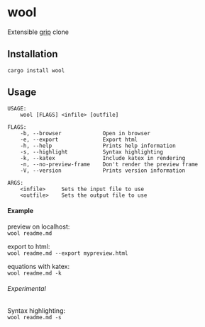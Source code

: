 # wool
Extensible [grip](https://github.com/joeyespo/grip) clone

## Installation 

`cargo install wool` 

## Usage
```
USAGE:
    wool [FLAGS] <infile> [outfile]

FLAGS:
    -b, --browser             Open in browser
    -e, --export              Export html
    -h, --help                Prints help information
    -s, --highlight           Syntax highlighting
    -k, --katex               Include katex in rendering
    -n, --no-preview-frame    Don't render the preview frame
    -V, --version             Prints version information 
    
ARGS:
    <infile>     Sets the input file to use
    <outfile>    Sets the output file to use
```

#### Example

preview on localhost:   
`wool readme.md` 

export to html:    
`wool readme.md --export mypreview.html`

equations with katex:   
`wool readme.md -k`

###### Experimental

Syntax highlighting:   
`wool readme.md -s`

<!--
## Installation Options

Cargo: 
`cargo install wool`

Arch: 
`pacman -S wool`
-->
